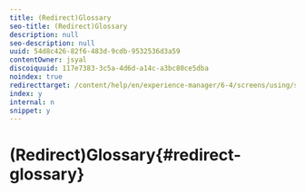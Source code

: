 ```yaml
---
title: (Redirect)Glossary
seo-title: (Redirect)Glossary
description: null
seo-description: null
uuid: 54d8c426-82f6-483d-9cdb-9532536d3a59
contentOwner: jsyal
discoiquuid: 117e7383-3c5a-4d6d-a14c-a3bc80ce5dba
noindex: true
redirecttarget: /content/help/en/experience-manager/6-4/screens/using/screens-glossary
index: y
internal: n
snippet: y
---
```


# (Redirect)Glossary{#redirect-glossary}


